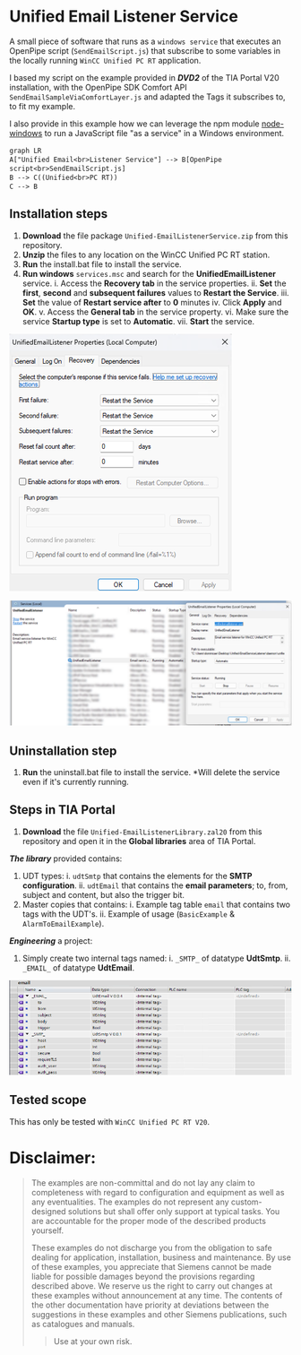 # Unified Email Listener Service
A small piece of software that runs as a `windows service` that executes an OpenPipe script (`SendEmailScript.js`) that subscribe to some variables in the locally running `WinCC Unified PC RT` application. 

I based my script on the example provided in ***DVD2*** of the TIA Portal V20 installation, with the OpenPipe SDK Comfort API `SendEmailSampleViaComfortLayer.js` and adapted the Tags it subscribes to, to fit my example.

I also provide in this example how we can leverage the npm module [node-windows](https://www.npmjs.com/package/node-windows) to run a JavaScript file "as a service" in a Windows environment.
```mermaid
graph LR
A["Unified Email<br>Listener Service"] --> B[OpenPipe script<br>SendEmailScript.js]
B --> C((Unified<br>PC RT))
C --> B
```
## Installation steps
1. **Download** the file package `Unified-EmailListenerService.zip` from this repository.
2. **Unzip** the files to any location on the WinCC Unified PC RT station.
3. **Run** the install.bat file to install the service.
4. **Run windows** `services.msc` and search for the **UnifiedEmailListener** service.
i. Access the **Recovery tab** in the service properties.
ii. **Set** the **first**, **second** and **subsequent failures** values to **Restart the Service**.
iii. **Set** the value of **Restart service after** to **0** minutes
iv. Click **Apply** and **OK**.
v. Access the **General tab** in the service property.
vi. Make sure the service **Startup type** is set to **Automatic**.
vii. **Start** the service.

![Windows Service](media/win_service.png)

![Service](media/service.png)

## Uninstallation step
1. **Run** the uninstall.bat file to install the service.
*Will delete the service even if it's currently running.

## Steps in TIA Portal
1. **Download** the file `Unified-EmailListenerLibrary.zal20` from this repository and open it in the **Global libraries** area of TIA Portal.

***The library*** provided contains:
1. UDT types:
i. `udtSmtp` that contains the elements for the **SMTP configuration**.
ii. `udtEmail` that contains the **email parameters**; to, from, subject and content, but also the trigger bit.
2. Master copies that contains:
i. Example tag table `email` that contains two tags with the UDT's.
ii. Example of usage (`BasicExample` & `AlarmToEmailExample`).

***Engineering*** a project:
1. Simply create two internal tags named:
i. `_SMTP_` of datatype **UdtSmtp**.
ii. `_EMAIL_` of datatype **UdtEmail**.

![TIA Portal Tag Table](media/tags.png)

## Tested scope

This has only be tested with `WinCC Unified PC RT V20`.
# Disclaimer:

>  The examples are non-committal and do not lay any claim to completeness with regard to configuration and equipment as well as any eventualities. The examples do not represent any custom-designed solutions but shall offer only support at typical tasks. You are accountable for the proper mode of the described products yourself.
> 
>  These examples do not discharge you from the obligation to safe dealing for application, installation, business and maintenance. By use of these examples, you appreciate that Siemens cannot be made liable for possible damages beyond the provisions regarding described above. We reserve us the right to carry out changes at these examples without announcement at any time. The contents of the other documentation have priority at deviations between the suggestions in these examples and other Siemens publications, such as catalogues  and manuals.
>  > Use at your own risk.
